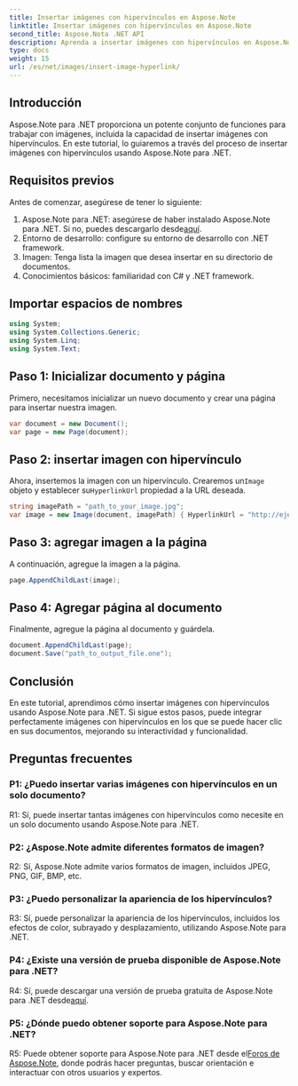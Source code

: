 ```yaml
---
title: Insertar imágenes con hipervínculos en Aspose.Note
linktitle: Insertar imágenes con hipervínculos en Aspose.Note
second_title: Aspose.Nota .NET API
description: Aprenda a insertar imágenes con hipervínculos en Aspose.Note para .NET sin esfuerzo. Mejore la interactividad de los documentos con imágenes en las que se puede hacer clic.
type: docs
weight: 15
url: /es/net/images/insert-image-hyperlink/
---
```

## Introducción

Aspose.Note para .NET proporciona un potente conjunto de funciones para trabajar con imágenes, incluida la capacidad de insertar imágenes con hipervínculos. En este tutorial, lo guiaremos a través del proceso de insertar imágenes con hipervínculos usando Aspose.Note para .NET.

## Requisitos previos

Antes de comenzar, asegúrese de tener lo siguiente:

1.  Aspose.Note para .NET: asegúrese de haber instalado Aspose.Note para .NET. Si no, puedes descargarlo desde[aquí](https://releases.aspose.com/note/net/).
2. Entorno de desarrollo: configure su entorno de desarrollo con .NET framework.
3. Imagen: Tenga lista la imagen que desea insertar en su directorio de documentos.
4. Conocimientos básicos: familiaridad con C# y .NET framework.

## Importar espacios de nombres

```csharp
using System;
using System.Collections.Generic;
using System.Linq;
using System.Text;
```

## Paso 1: Inicializar documento y página

Primero, necesitamos inicializar un nuevo documento y crear una página para insertar nuestra imagen.

```csharp
var document = new Document();
var page = new Page(document);
```

## Paso 2: insertar imagen con hipervínculo

 Ahora, insertemos la imagen con un hipervínculo. Crearemos un`Image` objeto y establecer su`HyperlinkUrl` propiedad a la URL deseada.

```csharp
string imagePath = "path_to_your_image.jpg";
var image = new Image(document, imagePath) { HyperlinkUrl = "http://ejemplo.com" };
```

## Paso 3: agregar imagen a la página

A continuación, agregue la imagen a la página.

```csharp
page.AppendChildLast(image);
```

## Paso 4: Agregar página al documento

Finalmente, agregue la página al documento y guárdela.

```csharp
document.AppendChildLast(page);
document.Save("path_to_output_file.one");
```

## Conclusión

En este tutorial, aprendimos cómo insertar imágenes con hipervínculos usando Aspose.Note para .NET. Si sigue estos pasos, puede integrar perfectamente imágenes con hipervínculos en los que se puede hacer clic en sus documentos, mejorando su interactividad y funcionalidad.

## Preguntas frecuentes

### P1: ¿Puedo insertar varias imágenes con hipervínculos en un solo documento?

R1: Sí, puede insertar tantas imágenes con hipervínculos como necesite en un solo documento usando Aspose.Note para .NET.

### P2: ¿Aspose.Note admite diferentes formatos de imagen?

R2: Sí, Aspose.Note admite varios formatos de imagen, incluidos JPEG, PNG, GIF, BMP, etc.

### P3: ¿Puedo personalizar la apariencia de los hipervínculos?

R3: Sí, puede personalizar la apariencia de los hipervínculos, incluidos los efectos de color, subrayado y desplazamiento, utilizando Aspose.Note para .NET.

### P4: ¿Existe una versión de prueba disponible de Aspose.Note para .NET?

 R4: Sí, puede descargar una versión de prueba gratuita de Aspose.Note para .NET desde[aquí](https://releases.aspose.com/).

### P5: ¿Dónde puedo obtener soporte para Aspose.Note para .NET?

 R5: Puede obtener soporte para Aspose.Note para .NET desde el[Foros de Aspose.Note](https://forum.aspose.com/c/note/28), donde podrás hacer preguntas, buscar orientación e interactuar con otros usuarios y expertos.